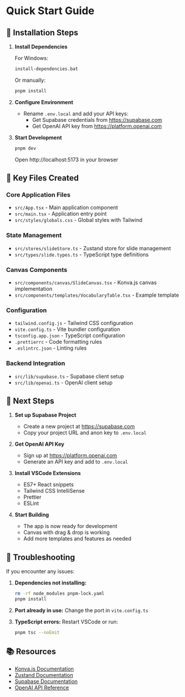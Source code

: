 # Quick Start Guide

## 🚀 Installation Steps

1. **Install Dependencies**
   
   For Windows:
   ```cmd
   install-dependencies.bat
   ```
   
   Or manually:
   ```bash
   pnpm install
   ```

2. **Configure Environment**
   - Rename `.env.local` and add your API keys:
     - Get Supabase credentials from https://supabase.com
     - Get OpenAI API key from https://platform.openai.com

3. **Start Development**
   ```bash
   pnpm dev
   ```
   
   Open http://localhost:5173 in your browser

## 📁 Key Files Created

### Core Application Files
- `src/App.tsx` - Main application component
- `src/main.tsx` - Application entry point
- `src/styles/globals.css` - Global styles with Tailwind

### State Management
- `src/stores/slideStore.ts` - Zustand store for slide management
- `src/types/slide.types.ts` - TypeScript type definitions

### Canvas Components
- `src/components/canvas/SlideCanvas.tsx` - Konva.js canvas implementation
- `src/components/templates/VocabularyTable.tsx` - Example template

### Configuration
- `tailwind.config.js` - Tailwind CSS configuration
- `vite.config.ts` - Vite bundler configuration
- `tsconfig.app.json` - TypeScript configuration
- `.prettierrc` - Code formatting rules
- `.eslintrc.json` - Linting rules

### Backend Integration
- `src/lib/supabase.ts` - Supabase client setup
- `src/lib/openai.ts` - OpenAI client setup

## 🎯 Next Steps

1. **Set up Supabase Project**
   - Create a new project at https://supabase.com
   - Copy your project URL and anon key to `.env.local`

2. **Get OpenAI API Key**
   - Sign up at https://platform.openai.com
   - Generate an API key and add to `.env.local`

3. **Install VSCode Extensions**
   - ES7+ React snippets
   - Tailwind CSS IntelliSense
   - Prettier
   - ESLint

4. **Start Building**
   - The app is now ready for development
   - Canvas with drag & drop is working
   - Add more templates and features as needed

## 🐛 Troubleshooting

If you encounter any issues:

1. **Dependencies not installing:**
   ```bash
   rm -rf node_modules pnpm-lock.yaml
   pnpm install
   ```

2. **Port already in use:**
   Change the port in `vite.config.ts`

3. **TypeScript errors:**
   Restart VSCode or run:
   ```bash
   pnpm tsc --noEmit
   ```

## 📚 Resources

- [Konva.js Documentation](https://konvajs.org/docs/)
- [Zustand Documentation](https://github.com/pmndrs/zustand)
- [Supabase Documentation](https://supabase.com/docs)
- [OpenAI API Reference](https://platform.openai.com/docs)